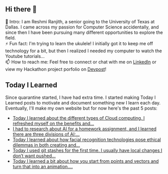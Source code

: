 ## Hi there 👋

🔭  Intro: I am Reshmi Ranjith, a senior going to the University of Texas at Dallas. I came across my passion for Computer Science accidentally, and since then I have been pursuing many different opportunities to explore the field.
<br/> ⚡ Fun fact: I'm trying to learn the ukulele! I initially got it to keep me off technology for a bit, but then I realized I needed my computer to watch the Youtube tutorials...
<br/>📫  How to reach me: Feel free to connect or chat with me on [LinkedIn](https://www.linkedin.com/in/reshmi-ranjith/) or view my Hackathon project porfolio on [Devpost](https://devpost.com/ReshmiCode)!

## Today I Learned

Since quarantine started, I have had extra time. I started making Today I Learned posts to motivate and document something new I learn each day. Eventually, I'll make my own website but for now here's the past 5 posts:

<!-- BLOG-POST-LIST:START -->
- [Today I learned about the different types of Cloud computing. I refreshed myself on the benefits and...](https://simplyprogramming.tumblr.com/post/628479055250046976)
- [I had to research about AI for a homework assignment, and I learned there are three divisions of AI:...](https://simplyprogramming.tumblr.com/post/628437084507652096)
- [Today I learned about how facial recognition technologies pose ethical dilemmas in both creating and...](https://simplyprogramming.tumblr.com/post/628026827437375488)
- [Today I used git stashes for the first time. I usually have local changes I don&rsquo;t want pushed...](https://simplyprogramming.tumblr.com/post/627479475248119808)
- [Today I learned a bit about how you start from points and vectors and turn that into an animation....](https://simplyprogramming.tumblr.com/post/627389688864522240)
<!-- BLOG-POST-LIST:END -->

<!--
**ReshmiCode/ReshmiCode** is a ✨ _special_ ✨ repository because its `README.md` (this file) appears on your GitHub profile.

Here are some ideas to get you started:

- 🔭 I’m currently working on ...
- 🌱 I’m currently learning ...
- 👯 I’m looking to collaborate on ...
- 🤔 I’m looking for help with ...
- 💬 Ask me about ...
- 📫 How to reach me: ...
- 😄 Pronouns: ...
- ⚡ Fun fact: ...
-->
